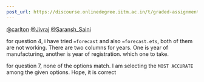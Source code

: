 ```yaml
---
post_url: https://discourse.onlinedegree.iitm.ac.in/t/graded-assignment-6/169283/30
---
```

[@carlton](/u/carlton) [@Jivraj](/u/jivraj) [@Saransh\_Saini](/u/saransh_saini)

for question 4, i have tried `=forecast` and also `=forecast.ets`, both of them are not working. There are two columns for years. One is year of manufacturing, another is year of registration. which one to take.

for question 7, none of the options match. I am selecting the `MOST ACCURATE` among the given options. Hope, it is correct